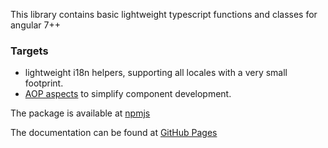 This library contains basic lightweight typescript functions and classes for angular 7++

### Targets 
- lightweight i18n helpers, supporting all locales with a very small footprint.
- [AOP aspects](https://en.wikipedia.org/wiki/Aspect-oriented_programming) to simplify component development.</li>

The package is available at [npmjs](https://www.npmjs.com/settings/toms-toolbox/packages) 

The documentation can be found at [GitHub Pages](https://tom-englert.github.io/TomsToolbox.web/angular/index.html)  
